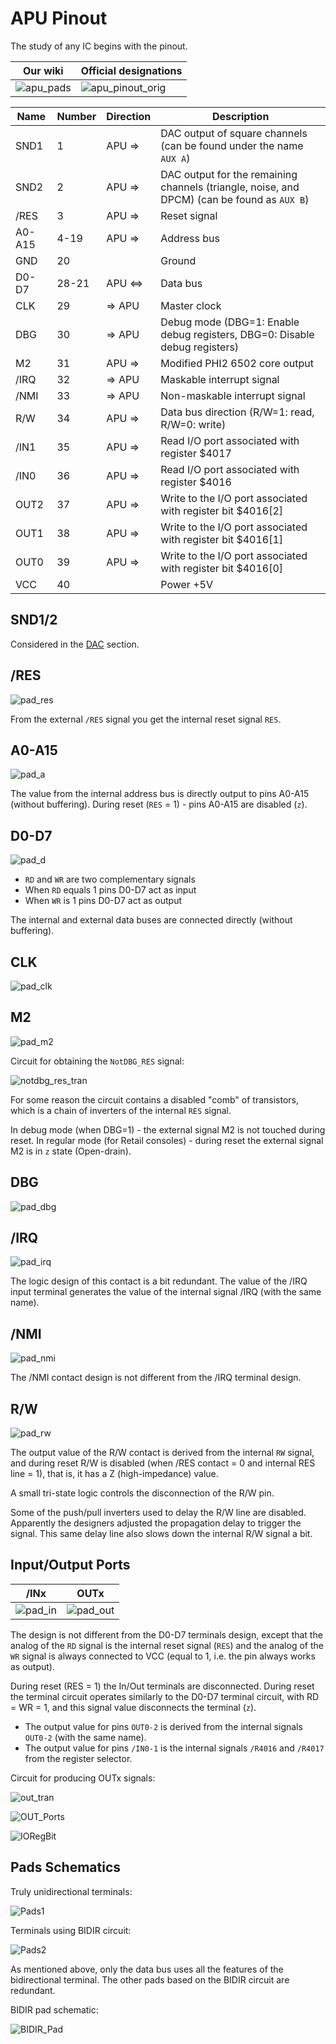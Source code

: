 # APU Pinout

The study of any IC begins with the pinout.

|Our wiki|Official designations|
|---|---|
|![apu_pads](/BreakingNESWiki/imgstore/apu/apu_pads.jpg)|![apu_pinout_orig](/BreakingNESWiki/imgstore/apu/apu_pinout_orig.png)|

|Name|Number|Direction|Description|
|---|---|---|---|
|SND1|1|APU =>|DAC output of square channels (can be found under the name `AUX A`)|
|SND2|2|APU =>|DAC output for the remaining channels (triangle, noise, and DPCM) (can be found as `AUX B`)|
|/RES|3|APU =>|Reset signal|
|A0-A15|4-19|APU =>|Address bus|
|GND|20| |Ground|
|D0-D7|28-21|APU <=>|Data bus|
|CLK|29|=> APU|Master clock|
|DBG|30|=> APU|Debug mode (DBG=1: Enable debug registers, DBG=0: Disable debug registers)|
|M2|31|APU =>|Modified PHI2 6502 core output|
|/IRQ|32|=> APU|Maskable interrupt signal|
|/NMI|33|=> APU|Non-maskable interrupt signal|
|R/W|34|APU =>|Data bus direction (R/W=1: read, R/W=0: write)|
|/IN1|35|APU =>|Read I/O port associated with register $4017|
|/IN0|36|APU =>|Read I/O port associated with register $4016|
|OUT2|37|APU =>|Write to the I/O port associated with register bit $4016\[2\]|
|OUT1|38|APU =>|Write to the I/O port associated with register bit $4016\[1\]|
|OUT0|39|APU =>|Write to the I/O port associated with register bit $4016\[0\]|
|VCC|40| |Power +5V|

## SND1/2

Considered in the [DAC](dac.md) section.

## /RES

![pad_res](/BreakingNESWiki/imgstore/apu/pad_res.jpg)

From the external `/RES` signal you get the internal reset signal `RES`.

## A0-A15

![pad_a](/BreakingNESWiki/imgstore/apu/pad_a.jpg)

The value from the internal address bus is directly output to pins A0-A15 (without buffering). During reset (`RES` = 1) - pins A0-A15 are disabled (`z`).

## D0-D7

![pad_d](/BreakingNESWiki/imgstore/apu/pad_d.jpg)

- `RD` and `WR` are two complementary signals
- When `RD` equals 1 pins D0-D7 act as input
- When `WR` is 1 pins D0-D7 act as output

The internal and external data buses are connected directly (without buffering).

## CLK

![pad_clk](/BreakingNESWiki/imgstore/apu/pad_clk.jpg)

## M2

![pad_m2](/BreakingNESWiki/imgstore/apu/pad_m2.jpg)

Circuit for obtaining the `NotDBG_RES` signal:

![notdbg_res_tran](/BreakingNESWiki/imgstore/apu/notdbg_res_tran.jpg)

For some reason the circuit contains a disabled "comb" of transistors, which is a chain of inverters of the internal `RES` signal.

In debug mode (when DBG=1) - the external signal M2 is not touched during reset. In regular mode (for Retail consoles) - during reset the external signal M2 is in `z` state (Open-drain).

## DBG

![pad_dbg](/BreakingNESWiki/imgstore/apu/pad_dbg.jpg)

## /IRQ

![pad_irq](/BreakingNESWiki/imgstore/apu/pad_irq.jpg)

The logic design of this contact is a bit redundant. The value of the /IRQ input terminal generates the value of the internal signal /IRQ (with the same name).

## /NMI

![pad_nmi](/BreakingNESWiki/imgstore/apu/pad_nmi.jpg)

The /NMI contact design is not different from the /IRQ terminal design.

## R/W

![pad_rw](/BreakingNESWiki/imgstore/apu/pad_rw.jpg)

The output value of the R/W contact is derived from the internal `RW` signal, and during reset R/W is disabled (when /RES contact = 0 and internal RES line = 1), that is, it has a Z (high-impedance) value.

A small tri-state logic controls the disconnection of the R/W pin.

Some of the push/pull inverters used to delay the R/W line are disabled. Apparently the designers adjusted the propagation delay to trigger the signal.
This same delay line also slows down the internal R/W signal a bit.

## Input/Output Ports

|/INx|OUTx|
|---|---|
|![pad_in](/BreakingNESWiki/imgstore/apu/pad_in.jpg)|![pad_out](/BreakingNESWiki/imgstore/apu/pad_out.jpg)|

The design is not different from the D0-D7 terminals design, except that the analog of the `RD` signal is the internal reset signal (`RES`) and the analog of the `WR` signal is always connected to VCC (equal to 1, i.e. the pin always works as output).

During reset (RES = 1) the In/Out terminals are disconnected. During reset the terminal circuit operates similarly to the D0-D7 terminal circuit, with RD = WR = 1, and this signal value disconnects the terminal (`z`).

- The output value for pins `OUT0-2` is derived from the internal signals `OUT0-2` (with the same name).
- The output value for pins `/IN0-1` is the internal signals `/R4016` and `/R4017` from the register selector.

Circuit for producing OUTx signals:

![out_tran](/BreakingNESWiki/imgstore/apu/out_tran.jpg)

![OUT_Ports](/BreakingNESWiki/imgstore/apu/OUT_Ports.jpg)

![IORegBit](/BreakingNESWiki/imgstore/apu/IORegBit.jpg)

## Pads Schematics

Truly unidirectional terminals:

![Pads1](/BreakingNESWiki/imgstore/apu/Pads1.jpg)

Terminals using BIDIR circuit:

![Pads2](/BreakingNESWiki/imgstore/apu/Pads2.jpg)

As mentioned above, only the data bus uses all the features of the bidirectional terminal. The other pads based on the BIDIR circuit are redundant.

BIDIR pad schematic:

![BIDIR_Pad](/BreakingNESWiki/imgstore/apu/BIDIR_Pad.jpg)
